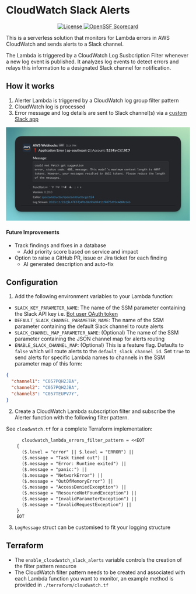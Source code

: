 # CloudWatch Slack Alerts

<p align="center">

  <a href="https://opensource.org/licenses/MIT">
      <img src="https://img.shields.io/badge/License-MIT-yellow.svg" alt="License" />
  </a>
  <a href="https://securityscorecards.dev/viewer/?uri=github.com/dstrates/cloudwatch-slack-alerts">
      <img src="https://api.securityscorecards.dev/projects/github.com/dstrates/cloudwatch-slack-alerts/badge" alt="OpenSSF Scorecard" />
  </a>
</p>

This is a serverless solution that monitors for Lambda errors in AWS CloudWatch and sends alerts to a Slack channel.

The Lambda is triggered by a CloudWatch Log Susbcription Filter whenever a new log event is published. It analyzes log events to detect errors and relays this information to a designated Slack channel for notification.

## How it works

1. Alerter Lambda is triggered by a CloudWatch log group filter pattern
2. CloudWatch log is processed
3. Error message and log details are sent to Slack channel(s) via a [custom Slack app](https://api.slack.com/start/quickstart)

![Example Slack alert](img/example_alert.png)

#### Future Improvements

- Track findings and fixes in a database
  - Add priority score based on service and impact
- Option to raise a GitHub PR, issue or Jira ticket for each finding
  - AI generated description and auto-fix

## Configuration

1. Add the following environment variables to your Lambda function:

- `SLACK_KEY_PARAMETER_NAME`: The name of the SSM parameter containing the Slack API key i.e. [Bot user OAuth token](https://api.slack.com/start/quickstart#getting-auth-token)
- `DEFAULT_SLACK_CHANNEL_PARAMETER_NAME`: The name of the SSM parameter containing the default Slack channel to route alerts
- `SLACK_CHANNEL_MAP_PARAMETER_NAME`: (Optional) The name of the SSM parameter containing the JSON channel map for alerts routing
- `ENABLE_SLACK_CHANNEL_MAP`: (Optional) This is a feature flag. Defaults to `false` which will route alerts to the `default_slack_channel_id`. Set `true` to send alerts for specific Lambda names to channels in the SSM parameter map of this form:

```json
{
  "channel1": "C057PQH2JBA",
  "channel2": "C057PQH2JBA",
  "channel3": "C057TEUPV7Y",
}
```

2. Create a CloudWatch Lambda subscription filter and subscribe the Alerter function with the following filter pattern.

See `cloudwatch.tf` for a complete Terraform implementation:

```hcl
      cloudwatch_lambda_errors_filter_pattern = <<EOT
    {
      ($.level = "error" || $.level = "ERROR") ||
      ($.message = "Task timed out") ||
      ($.message = "Error: Runtime exited") ||
      ($.message = "panic:") ||
      ($.message = "NetworkError") ||
      ($.message = "OutOfMemoryError") ||
      ($.message = "AccessDeniedException") ||
      ($.message = "ResourceNotFoundException") ||
      ($.message = "InvalidParameterException") ||
      ($.message = "InvalidRequestException") ||
    }
    EOT
```

3. `LogMessage` struct can be customised to fit your logging structure

## Terraform

- The `enable_cloudwatch_slack_alerts` variable controls the creation of the filter pattern resource
- The CloudWatch filter pattern needs to be created and associated with each Lambda function you want to monitor, an example method is provided in `./terraform/cloudwatch.tf`
